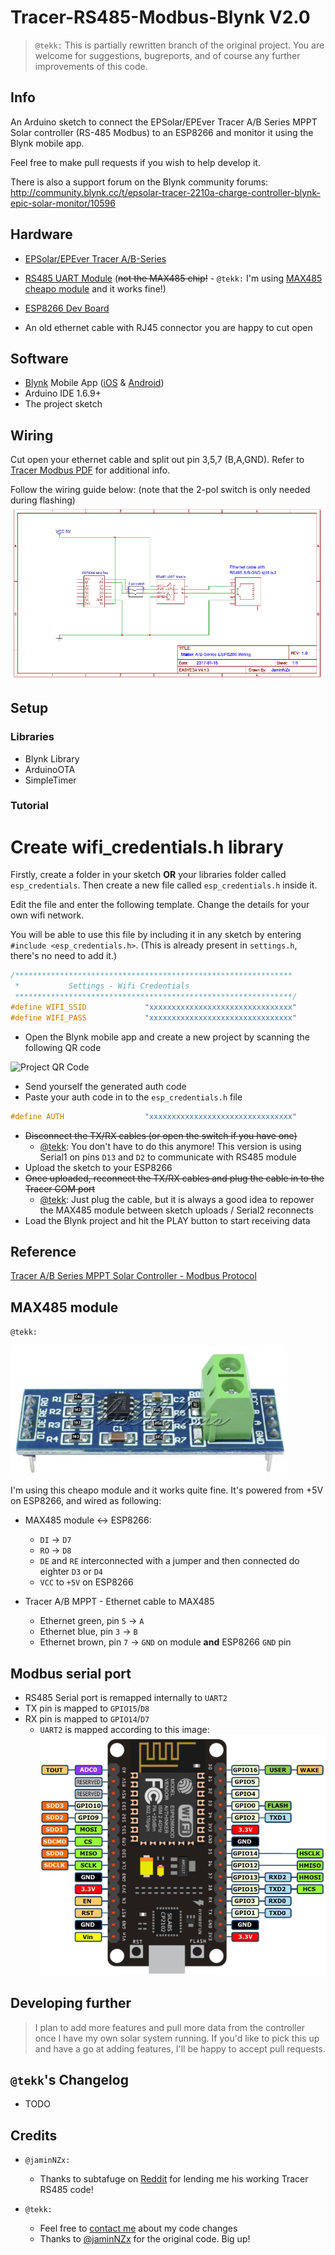 # Tracer-RS485-Modbus-Blynk V2.0

> `@tekk:`
> This is partially rewritten branch of the original project.
> You are welcome for suggestions, bugreports, and of course any further improvements of this code.


## Info

An Arduino sketch to connect the EPSolar/EPEver Tracer A/B Series MPPT Solar controller (RS-485 Modbus) to an ESP8266 and monitor it using the Blynk mobile app.

Feel free to make pull requests if you wish to help develop it. 

There is also a support forum on the Blynk community forums: http://community.blynk.cc/t/epsolar-tracer-2210a-charge-controller-blynk-epic-solar-monitor/10596

## Hardware

* [EPSolar/EPEver Tracer A/B-Series](https://www.aliexpress.com/wholesale?catId=0&initiative_id=SB_20170114172728&SearchText=tracer+mppt+rs485)

* [RS485 UART Module](https://www.aliexpress.com/wholesale?catId=0&initiative_id=SB_20170114172807&SearchText=uart+rs485) (~~not the MAX485 chip!~~ - `@tekk:` I'm using [MAX485 cheapo module](doc/max485_module.jpg) and it works fine!)

* [ESP8266 Dev Board](https://www.aliexpress.com/wholesale?catId=0&initiative_id=SB_20170114172938&SearchText=esp8266+mini)

* An old ethernet cable with RJ45 connector you are happy to cut open

## Software

* [Blynk](http://www.blynk.cc/) Mobile App ([iOS](https://itunes.apple.com/us/app/blynk-iot-for-arduino-rpi/id808760481?mt=8) & [Android](https://play.google.com/store/apps/details?id=cc.blynk&hl=en))
* Arduino IDE 1.6.9+
* The project sketch

## Wiring

Cut open your ethernet cable and split out pin 3,5,7 (B,A,GND). Refer to [Tracer Modbus PDF](doc/1733_modbus_protocol.pdf) for additional info.

Follow the wiring guide below: (note that the 2-pol switch is only needed during flashing)
![Tracer Wiring Diagram](doc/schematic.png)

## Setup

### Libraries

* Blynk Library
* ArduinoOTA
* SimpleTimer 

### Tutorial

# Create wifi_credentials.h library 

Firstly, create a folder in your sketch **OR** your libraries folder called `esp_credentials`. Then create a new file called `esp_credentials.h` inside it.

Edit the file and enter the following template.
Change the details for your own wifi network. 

You will be able to use this file by including it in any sketch by entering ```#include <esp_credentials.h>```. (This is already present in `settings.h`, there's no need to add it.)

```cpp
/**************************************************************
 *           Settings - Wifi Credentials
 **************************************************************/
#define WIFI_SSID             "xxxxxxxxxxxxxxxxxxxxxxxxxxxxxxxx"
#define WIFI_PASS             "xxxxxxxxxxxxxxxxxxxxxxxxxxxxxxxx"

```

* Open the Blynk mobile app and create a new project by scanning the following QR code

![Project QR Code](http://i.imgur.com/xBEmJyJ.jpg)

* Send yourself the generated auth code
* Paste your auth code in to the `esp_credentials.h` file

```cpp
#define AUTH                  "xxxxxxxxxxxxxxxxxxxxxxxxxxxxxxxx"
```

* ~~Disconnect the TX/RX cables (or open the switch if you have one)~~
	* [@tekk](https://github.com/tekk): You don't have to do this anymore! This version is using Serial1 on pins `D13` and `D2` to communicate with RS485 module
* Upload the sketch to your ESP8266
* ~~Once uploaded, reconnect the TX/RX cables and plug the cable in to the Tracer COM port~~
	* [@tekk](https://github.com/tekk): Just plug the cable, but it is always a good idea to repower the MAX485 module between sketch uploads / Serial2 reconnects
* Load the Blynk project and hit the PLAY button to start receiving data

## Reference

[Tracer A/B Series MPPT Solar Controller - Modbus Protocol](doc/1733_modbus_protocol.pdf)

## MAX485 module
`@tekk:`
	
![This one worked for me](doc/max485_module.jpg)

I'm using this cheapo module and it works quite fine.
It's powered from +5V on ESP8266, and wired as following:

- MAX485 module <-> ESP8266:
	- `DI` -> `D7`
	- `RO` -> `D8`
	- `DE` and `RE` interconnected with a jumper and then connected do eighter `D3` or `D4`
	- `VCC` to `+5V` on ESP8266


- Tracer A/B MPPT - Ethernet cable to MAX485
	- Ethernet green, pin `5` -> `A`
	- Ethernet blue, pin `3` -> `B`
	- Ethernet brown, pin `7` -> `GND` on module **and** ESP8266 `GND` pin


## Modbus serial port
- RS485 Serial port is remapped internally to `UART2`
- TX pin is mapped to `GPIO15`/`D8`
- RX pin is mapped to `GPIO14`/`D7`
	- `UART2` is mapped according to this image:
![ESP8266 NodeMCU v0.9](doc/nodemcu_pins.png)

## Developing further

> I plan to add more features and pull more data from the controller once I have my own solar system running.
> If you'd like to pick this up and have a go at adding features, I'll be happy to accept pull requests.

## `@tekk`'s Changelog
- TODO

## Credits

- `@jaminNZx:`
	- Thanks to subtafuge on [Reddit](https://www.reddit.com/r/esp8266/comments/59dt00/using_esp8266_to_connect_rs485_modbus_protocol/) for lending me his working Tracer RS485 code! 

- `@tekk:`
	- Feel free to [contact me](mailto:tekk.sk@gmail.com) about my code changes
	- Thanks to [@jaminNZx](https://github.com/jaminNZx) for the original code. Big up!